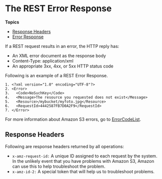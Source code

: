 # The REST Error Response<a name="UsingRESTError"></a>

**Topics**
+ [Response Headers](#UsingRESTErrorResponseHeaders)
+ [Error Response](ErrorResponse.md)

If a REST request results in an error, the HTTP reply has: 
+ An XML error document as the response body 
+ Content\-Type: application/xml
+ An appropriate 3xx, 4xx, or 5xx HTTP status code

Following is an example of a REST Error Response\.

```
1. <?xml version="1.0" encoding="UTF-8"?>
2. <Error>
3.   <Code>NoSuchKey</Code>
4.   <Message>The resource you requested does not exist</Message>
5.   <Resource>/mybucket/myfoto.jpg</Resource> 
6.   <RequestId>4442587FB7D0A2F9</RequestId>
7. </Error>
```

For more information about Amazon S3 errors, go to [ErrorCodeList](http://docs.aws.amazon.com/AmazonS3/latest/API/ErrorResponses.html)\.

## Response Headers<a name="UsingRESTErrorResponseHeaders"></a>

Following are response headers returned by all operations:
+ `x-amz-request-id:` A unique ID assigned to each request by the system\. In the unlikely event that you have problems with Amazon S3, Amazon can use this to help troubleshoot the problem\.
+ `x-amz-id-2:` A special token that will help us to troubleshoot problems\.